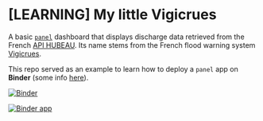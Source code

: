 # [LEARNING] My little Vigicrues

A basic [`panel`](https://panel.holoviz.org/) dashboard that displays discharge data retrieved from the French [API HUBEAU](https://hubeau.eaufrance.fr/). Its name stems from the French flood warning system [Vigicrues](https://www.vigicrues.gouv.fr/).

This repo served as an example to learn how to deploy a `panel` app on **Binder** (some info [here](https://panel.pyviz.org/user_guide/Server_Deployment.html)).

[![Binder](https://mybinder.org/badge_logo.svg)](https://mybinder.org/v2/gh/maximlt/myvigicrues_binder/master)

[![Binder app](https://mybinder.org/badge_logo.svg)](https://mybinder.org/v2/gh/maximlt/myvigicrues_binder/master?urlpath=/proxy/5006/myvigicrues_binder)
